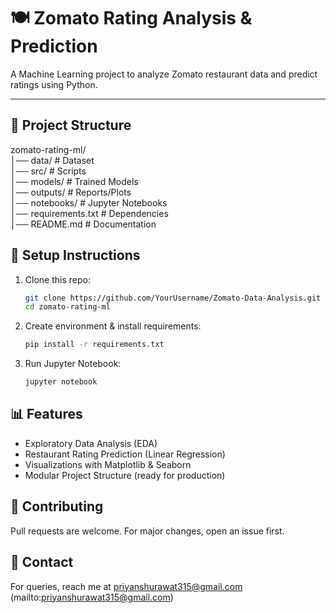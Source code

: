 # 🍽️ Zomato Rating Analysis & Prediction

A Machine Learning project to analyze Zomato restaurant data and predict ratings using Python.

---

## 📂 Project Structure
zomato-rating-ml/  
│── data/ # Dataset  
│── src/ # Scripts  
│── models/ # Trained Models  
│── outputs/ # Reports/Plots  
│── notebooks/ # Jupyter Notebooks  
│── requirements.txt # Dependencies  
│── README.md # Documentation  

## 🚀 Setup Instructions
1. Clone this repo:
   ```bash
   git clone https://github.com/YourUsername/Zomato-Data-Analysis.git
   cd zomato-rating-ml
   ```

2. Create environment & install requirements:
   ```bash
   pip install -r requirements.txt
   ```

3. Run Jupyter Notebook:
   ```bash
   jupyter notebook
   ```

## 📊 Features
* Exploratory Data Analysis (EDA)
* Restaurant Rating Prediction (Linear Regression)
* Visualizations with Matplotlib & Seaborn
* Modular Project Structure (ready for production)

## 🤝 Contributing
Pull requests are welcome. For major changes, open an issue first.

## 📧 Contact
For queries, reach me at priyanshurawat315@gmail.com (mailto:priyanshurawat315@gmail.com)
